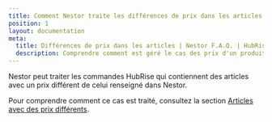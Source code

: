 ```yaml
---
title: Comment Nestor traite les différences de prix dans les articles ?
position: 1
layout: documentation
meta:
  title: Différences de prix dans les articles | Nestor F.A.Q. | HubRise
  description: Comprendre comment est géré le cas des prix d'un produit différents entre Nestor et une application web.
---
```


Nestor peut traiter les commandes HubRise qui contiennent des articles avec un prix différent de celui renseigné dans Nestor.

Pour comprendre comment ce cas est traité, consultez la section [Articles avec des prix différents](/apps/nestor/commandes#articles-avec-des-prix-diff-rents).
